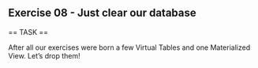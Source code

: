 ## Exercise 08 - Just clear our database

== TASK ==

After all our exercises were born a few Virtual Tables and one Materialized View. Let’s drop them!